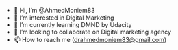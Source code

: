 - 👋 Hi, I’m @AhmedMoniem83
- 👀 I’m interested in Digital Marketing
- 🌱 I’m currently learning DMND by Udacity
- 💞️ I’m looking to collaborate on Digital marketing agency 
- 📫 How to reach me (drahmedmoniem83@gmail.com)

<!---
AhmedMoniem83/AhmedMoniem83 is a ✨ special ✨ repository because its `README.md` (this file) appears on your GitHub profile.
You can click the Preview link to take a look at your changes.
--->
